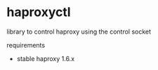 # haproxyctl

library to control haproxy using the control socket

requirements

- stable haproxy 1.6.x

